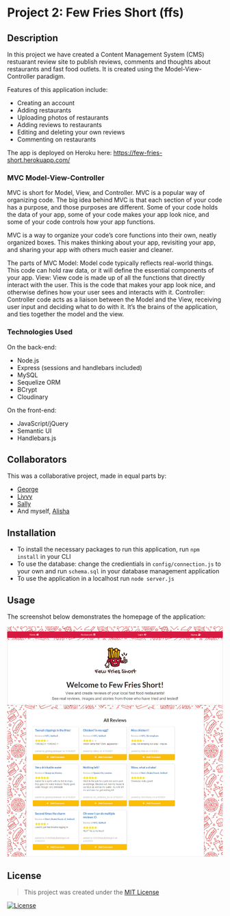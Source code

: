 # Project 2: Few Fries Short (ffs)

## Description
In this project we have created a Content Management System (CMS) restuarant review site to publish reviews, comments and thoughts about restaurants and fast food outlets. It is created using the Model-View-Controller paradigm.

Features of this application include:
* Creating an account
* Adding restaurants
* Uploading photos of restaurants
* Adding reviews to restaurants
* Editing and deleting your own reviews
* Commenting on restaurants

The app is deployed on Heroku here: https://few-fries-short.herokuapp.com/

### MVC Model-View-Controller
MVC is short for Model, View, and Controller. MVC is a popular way of organizing code. The big idea behind MVC is that each section of your code has a purpose, and those purposes are different. Some of your code holds the data of your app, some of your code makes your app look nice, and some of your code controls how your app functions.

MVC is a way to organize your code’s core functions into their own, neatly organized boxes. This makes thinking about your app, revisiting your app, and sharing your app with others much easier and cleaner.

The parts of MVC Model: Model code typically reflects real-world things. This code can hold raw data, or it will define the essential components of your app. View: View code is made up of all the functions that directly interact with the user. This is the code that makes your app look nice, and otherwise defines how your user sees and interacts with it. Controller: Controller code acts as a liaison between the Model and the View, receiving user input and deciding what to do with it. It’s the brains of the application, and ties together the model and the view.

### Technologies Used
On the back-end:
* Node.js
* Express (sessions and handlebars included)
* MySQL
* Sequelize ORM
* BCrypt
* Cloudinary 

On the front-end:
* JavaScript/jQuery
* Semantic UI
* Handlebars.js

## Collaborators 
This was a collaborative project, made in equal parts by:
* [George](https://github.com/MyDryDay)
* [Livvy](https://github.com/oliviaowen1)
* [Sally](https://github.com/sallyxp)
* And myself, [Alisha](https://github.com/AlishaSaleh)

## Installation

* To install the necessary packages to run this application, run ``npm install`` in your CLI
* To use the database: change the credientials in ``config/connection.js`` to your own and run ``schema.sql`` in your database management application
* To use the application in a localhost run ``node server.js``

## Usage

The screenshot below demonstrates the homepage of the application: 

![homepage](/images/ffs-screenshot.png)

## License

> This project was created under the [MIT License](https://opensource.org/licenses/MIT)

[![License](https://img.shields.io/badge/license-MIT-green.svg)](https://shields.io/)


